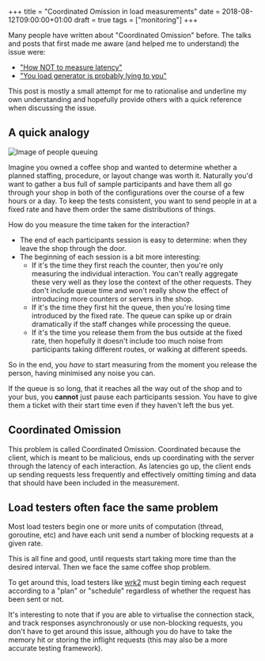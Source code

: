 +++
title = "Coordinated Omission in load measurements"
date = 2018-08-12T09:00:00+01:00
draft = true
tags = ["monitoring"]
+++

Many people have written about "Coordinated Omission" before. The talks and posts that first made me aware (and helped me to understand) the issue were:

- ["How NOT to measure latency"](https://www.youtube.com/watch?v=lJ8ydIuPFeU)
- ["You load generator is probably lying to you"](http://highscalability.com/blog/2015/10/5/your-load-generator-is-probably-lying-to-you-take-the-red-pi.html)

This post is mostly a small attempt for me to rationalise and underline my own understanding and hopefully provide others with a quick reference when discussing the issue.

## A quick analogy

![Image of people queuing](coffee-queue.jpg)

Imagine you owned a coffee shop and wanted to determine whether a planned staffing, procedure, or layout change was worth it. Naturally you'd want to gather a bus full of sample participants and have them all go through your shop in both of the configurations over the course of a few hours or a day. To keep the tests consistent, you want to send people in at a fixed rate and have them order the same distributions of things.

How do you measure the time taken for the interaction?

- The end of each participants session is easy to determine: when they leave the shop through the door.
- The beginning of each session is a bit more interesting:
  - If it's the time they first reach the counter, then you're only measuring the individual interaction. You can't really aggregate these very well as they lose the context of the other requests. They don't include queue time and won't really show the effect of introducing more counters or servers in the shop.
  - If it's the time they first hit the queue, then you're losing time introduced by the fixed rate. The queue can spike up or drain dramatically if the staff changes while processing the queue.
  - If it's the time you release them from the bus outside at the fixed rate, then hopefully it doesn't include too much noise from participants taking different routes, or walking at different speeds.
  
So in the end, you _have_ to start measuring from the moment you release the person, having minimised any noise you can. 

If the queue is so long, that it reaches all the way out of the shop and to your bus, you **cannot** just pause each participants session. You have to give them a ticket with their start time even if they haven't left the bus yet.

## Coordinated Omission

This problem is called Coordinated Omission. Coordinated because the client, which is meant to be malicious, ends up coordinating with the server through the latency of each interaction. As latencies go up, the client ends up sending requests less frequently and effectively omitting timing and data that should have been included in the measurement.

## Load testers often face the same problem

Most load testers begin one or more units of computation (thread, goroutine, etc) and have each unit send a number of blocking requests at a given rate.

This is all fine and good, until requests start taking more time than the desired interval. Then we face the same coffee shop problem. 

To get around this, load testers like [wrk2](https://github.com/giltene/wrk2) must begin timing each request according to a "plan" or "schedule" regardless of whether the request has been sent or not. 

It's interesting to note that if you are able to virtualise the connection stack, and track responses asynchronously or use non-blocking requests, you don't have to get around this issue, although you do have to take the memory hit or storing the inflight requests (this may also be a more accurate testing framework).

